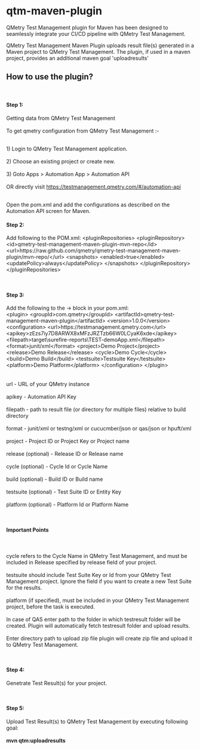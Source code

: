 <h1>qtm-maven-plugin</h1>
QMetry Test Management plugin for Maven has been designed to seamlessly integrate your CI/CD pipeline with QMetry Test Management.

QMetry Test Management Maven Plugin uploads result file(s) generated in a Maven project to QMetry Test Management. The plugin, if used in a maven project, provides an additional maven goal 'uploadresults'

<h2>How to use the plugin?</h2>

<p><br><h4>Step 1:</h4>Getting data from QMetry Test Management</br>
<br>To get qmetry configuration from QMetry Test Management :-</br>

<br>1) Login to QMetry Test Management application.</br>
<br>2) Choose an existing project or create new.</br>
<br>3) Goto Apps > Automation App > Automation API</br>
<br>OR directly visit https://testmanagement.qmetry.com/#/automation-api</br>

<br>Open the pom.xml and add the configurations as described on the Automation API screen for Maven.</br> </p>

<p><h4>Step 2:</h4>Add following to the POM.xml:
&lt;pluginRepositories&gt;
    <t>&lt;pluginRepository&gt;</t>
        &lt;id&gt;qmetry-test-management-maven-plugin-mvn-repo&lt;/id&gt;
        &lt;url&gt;https://raw.github.com/qmetry/qmetry-test-management-maven-plugin/mvn-repo/&lt;/url&gt;
        &lt;snapshots&gt;
            &lt;enabled>true&lt;/enabled&gt;
            &lt;updatePolicy&gt;always&lt;/updatePolicy&gt;
        &lt;/snapshots&gt;
    &lt;/pluginRepository&gt;
&lt;/pluginRepositories&gt;
</p>

<p><br><h4>Step 3:</h4>Add the following to the <build> -> <plugins> block in your pom.xml:</br>
&lt;plugin&gt;
	&lt;groupId&gt;com.qmetry&lt;/groupId&gt;
	&lt;artifactId&gt;qmetry-test-management-maven-plugin&lt;/artifactId&gt;
	&lt;version&gt;1.0.0&lt;/version&gt;
	&lt;configuration&gt;
		&lt;url&gt;https://testmanagement.qmetry.com&lt;/url&gt;
		&lt;apikey&gt;zEzs7iy7D8ARWX8xMFzJRZTzb66W0LCyaK6xde&lt;/apikey&gt;
		&lt;filepath&gt;target\surefire-reports\TEST-demoApp.xml&lt;/filepath&gt;
		&lt;format&gt;junit/xml&lt;/format&gt;
		&lt;project&gt;Demo Project&lt;/project&gt;
		&lt;release&gt;Demo Release&lt;/release&gt;
		&lt;cycle&gt;Demo Cycle&lt;/cycle&gt;
		&lt;build&gt;Demo Build&lt;/build&gt;
		&lt;testsuite&gt;Testsuite Key&lt;/testsuite&gt;
		&lt;platform&gt;Demo Platform&lt;/platform&gt;
	&lt;/configuration&gt;
&lt;/plugin&gt;
<br></br>
<br>url - URL of your QMetry instance</br>
<br>apikey - Automation API Key</br>
<br>filepath - path to result file (or directory for multiple files) relative to build directory</br>
<br>format - junit/xml or testng/xml or cucucmber/json or qas/json or hpuft/xml</br>
<br>project - Project ID or Project Key or Project name</br>
<br>release (optional) - Release ID or Release name</br>
<br>cycle (optional) - Cycle Id or Cycle Name</br>
<br>build (optional) - Build ID or Build name</br>
<br>testsuite (optional) - Test Suite ID or Entity Key</br>
<br>platform (optional) - Platform Id or Platform Name</br>

<br><h4>Important Points</h4></br>
<br>cycle refers to the Cycle Name in QMetry Test Management, and must be included in Release specified by release field of your project.</br>
<br>testsuite should include Test Suite Key or Id from your QMetry Test Management project. Ignore the field if you want to create a new Test Suite for the results.</br>
<br>platform (if specified), must be included in your QMetry Test Management project, before the task is executed.</br>
<br>In case of QAS enter path to the folder in which testresult folder will be created. Plugin will automatically fetch testresult folder and upload results.</br>
<br>Enter directory path to upload zip file plugin will create zip file and upload it to QMetry Test Management.</br></p>

<p><br><h4>Step 4:</h4>Genetrate Test Result(s) for your project.</br></p>

<p><br><h4>Step 5:</h4>Upload Test Result(s) to QMetry Test Management by executing following goal:</br>
<br><b>mvn qtm:uploadresults<b></br></p> 
